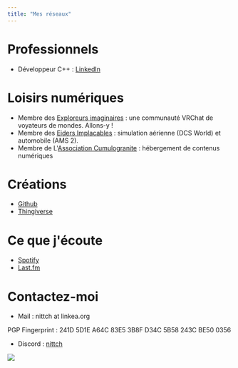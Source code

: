 ```yaml
---
title: "Mes réseaux"
---
```


# Professionnels
- Développeur C++ : [LinkedIn](https://linkedin.com/in/nicolastande)

# Loisirs numériques
- Membre des [Exploreurs imaginaires](https://discord.gg/exploreurs) : une communauté VRChat de voyateurs de mondes. Allons-y !
- Membre des [Eiders Implacables](https://www.eiders.fr) : simulation aérienne (DCS World) et automobile (AMS 2).
- Membre de L'[Association Cumulogranite](https://www.cumulogranite.fr) : hébergement de contenus numériques

# Créations
- [Github](https://github.com/nittch)
- [Thingiverse](https://www.thingiverse.com/nittch/designs)

# Ce que j'écoute
- [Spotify](https://open.spotify.com/user/nittch)
- [Last.fm](https://www.last.fm/user/nittch)

# Contactez-moi
- Mail : nittch at linkea.org

PGP Fingerprint : 241D 5D1E A64C 83E5 3B8F  D34C 5B58 243C BE50 0356
- Discord : [nittch](https://discordapp.com/users/nittch)

![](https://vrac.linkea.org/canard.jpg)
